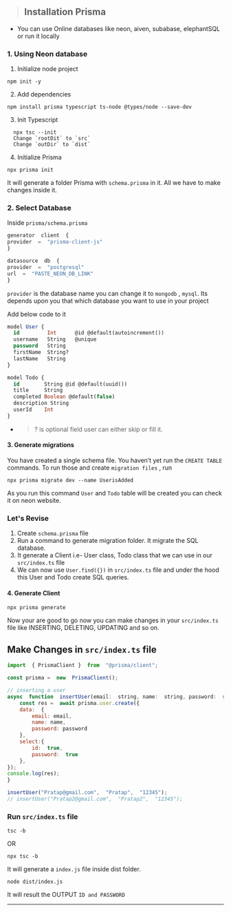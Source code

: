 

> ##  Installation Prisma

* You can use Online databases like neon, aiven, subabase, elephantSQL or run it locally
 
### 1. Using Neon database

 1. Initialize node project
 ```
 npm init -y 
 ```
  2. Add dependencies
  ```
  npm install prisma typescript ts-node @types/node --save-dev
  ```
  3. Init Typescript
  
  ```
	npx tsc --init
	Change `rootDit` to `src`
	Change `outDir` to `dist`
 ```
 4. Initialize Prisma

```
npx prisma init
```
It will generate a folder Prisma with `schema.prisma` in it. All we have to make changes inside it.


### 2. Select Database

Inside `prisma/schema.prisma`

```js
generator  client  {
provider  =  "prisma-client-js"
}

datasource  db  {
provider  =  "postgresql"
url  =  "PASTE_NEON_DB_LINK"
}
```
`provider` is the database name you can change it to `mongodb`
, `mysql`. Its depends upon you that which database you want to use in your project

Add below code to it
```sql
model User {
  id         Int      @id @default(autoincrement())
  username   String   @unique
  password   String
  firstName  String?
  lastName   String
}

model Todo {
  id        String @id @default(uuid())
  title     String
  completed Boolean @default(false)
  description String
  userId    Int
}
```
- > ? is optional field user can either skip or fill it. 
#### 3. Generate migrations
You have created a single schema file. You haven’t yet run the `CREATE TABLE` commands. To run those and create `migration files` , run

``` 
npx prisma migrate dev --name UserisAdded 
```

As you run this command  `User` and `Todo` table will be created you can check it on neon website.

### Let's Revise
1. Create `schema.prisma` file
2. Run a command to generate migration folder. It migrate the SQL database.
3. It generate a Client i.e- User class, Todo class that we can use in our `src/index.ts` file
4. We can now use `User.find({})` in `src/index.ts` file and under the hood this User and Todo create SQL queries.

#### 4. Generate Client

 ```
npx prisma generate 
```

Now your are good to go now you can make changes in your `src/index.ts` file like INSERTING, DELETING, UPDATING and so on. 

## Make Changes in `src/index.ts` file

```js
import  { PrismaClient }  from  "@prisma/client";

const prisma =  new  PrismaClient();

// inserting a user
async  function  insertUser(email:  string, name:  string, password:  string){
	const res =  await prisma.user.create({
	data:  {
		email: email,
		name: name,
		password: password
	},
	select:{
		id:  true,
		password:  true
	},
});
console.log(res);
}

insertUser("Pratap@gmail.com",  "Pratap",  "12345");
// insertUser("Pratap2@gmail.com",  "Pratap2",  "12345");

```

### Run `src/index.ts` file
```
tsc -b
```
OR
```
npx tsc -b
```

It will generate a `index.js` file inside dist folder.

```
node dist/index.js
```
It will result the OUTPUT `ID and PASSWORD`

<hr>